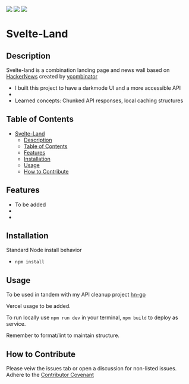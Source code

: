 [![](https://img.shields.io/github/issues/dissurender/svelte-land)](https://github.com/Dissurender/svelte-land/issues) [![](https://img.shields.io/github/license/dissurender/svelte-land)](https://github.com/Dissurender/svelte-land/blob/main/LICENSE) ![](https://img.shields.io/github/languages/top/dissurender/svelte-land)

# Svelte-Land

## Description

Svelte-land is a combination landing page and news wall based on [HackerNews](https://news.ycombinator.com) created by [ycombinator](https://www.ycombinator.com)

- I built this project to have a darkmode UI and a more accessible API
-
- Learned concepts: Chunked API responses, local caching structures

## Table of Contents

- [Svelte-Land](#svelte-land)
  - [Description](#description)
  - [Table of Contents](#table-of-contents)
  - [Features](#features)
  - [Installation](#installation)
  - [Usage](#usage)
  - [How to Contribute](#how-to-contribute)

## Features

- To be added
-
-

## Installation

Standard Node install behavior

- `npm install`

## Usage

To be used in tandem with my API cleanup project [hn-go](https://github.com/Dissurender/hn-go)

Vercel usage to be added.

To run locally use `npm run dev` in your terminal, `npm build` to deploy as service.

Remember to format/lint to maintain structure.

## How to Contribute

Please veiw the issues tab or open a discussion for non-listed issues.
Adhere to the [Contributor Covenant](https://www.contributor-covenant.org/)
